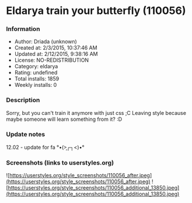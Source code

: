 # Eldarya train your butterfly (110056)

### Information
- Author: Driada (unknown)
- Created at: 2/3/2015, 10:37:46 AM
- Updated at: 2/12/2015, 9:38:16 AM
- License: NO-REDISTRIBUTION
- Category: eldarya
- Rating: undefined
- Total installs: 1859
- Weekly installs: 0


### Description
Sorry, but you can't train it anymore with just css ;C Leaving style because maybe someone will learn something from it? :D<br>

### Update notes
12.02 - update for fa °•(>̯┌┐<)•°

### Screenshots (links to userstyles.org)
![https://userstyles.org/style_screenshots/110056_after.jpeg](https://userstyles.org/style_screenshots/110056_after.jpeg)
![https://userstyles.org/style_screenshots/110056_additional_13850.jpeg](https://userstyles.org/style_screenshots/110056_additional_13850.jpeg)

